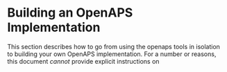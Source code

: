 # Building an OpenAPS Implementation

This section describes how to go from using the openaps tools in isolation to building your own OpenAPS implementation. For a number or reasons, this document *cannot* provide explicit instructions on 